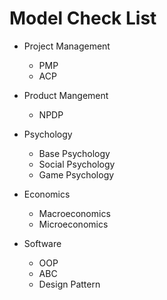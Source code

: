 # Model Check List

- Project Management
    - PMP
    - ACP

- Product Mangement
    - NPDP

- Psychology
    - Base Psychology
    - Social Psychology
    - Game Psychology

- Economics
    - Macroeconomics
    - Microeconomics

- Software
    - OOP
    - ABC
    - Design Pattern
